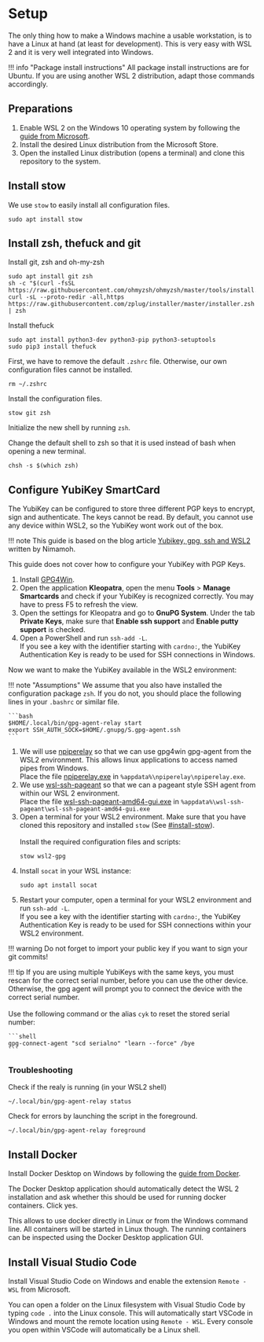 # Setup

The only thing how to make a Windows machine a usable workstation, is to have a Linux at hand (at least for development). This is very easy with WSL 2 and it is very well integrated into Windows.

!!! info "Package install instructions"
    All package install instructions are for Ubuntu. If you are using another WSL 2 distribution, adapt those commands accordingly. 


## Preparations

1. Enable WSL 2 on the Windows 10 operating system by following the [guide from Microsoft](https://docs.microsoft.com/en-us/windows/wsl/install-win10).
2. Install the desired Linux distribution from the Microsoft Store.
3. Open the installed Linux distribution (opens a terminal) and clone this repository to the system.


## Install stow

We use `stow` to easily install all configuration files.

```shell
sudo apt install stow
```


## Install zsh, thefuck and git

Install git, zsh and oh-my-zsh

```shell
sudo apt install git zsh
sh -c "$(curl -fsSL https://raw.githubusercontent.com/ohmyzsh/ohmyzsh/master/tools/install.sh)"
curl -sL --proto-redir -all,https https://raw.githubusercontent.com/zplug/installer/master/installer.zsh | zsh
```

Install thefuck

```shell
sudo apt install python3-dev python3-pip python3-setuptools
sudo pip3 install thefuck
```

First, we have to remove the default `.zshrc` file. Otherwise, our own configuration files cannot be installed.

```shell
rm ~/.zshrc
```

Install the configuration files.

```shell
stow git zsh
```

Initialize the new shell by running `zsh`.

Change the default shell to zsh so that it is used instead of bash when opening a new terminal.

```shell
chsh -s $(which zsh)
```


## Configure YubiKey SmartCard

The YubiKey can be configured to store three different PGP keys to encrypt, sign and authenticate. The keys cannot be read. By default, you cannot use any device within WSL2, so the YubiKey wont work out of the box.

!!! note
    This guide is based on the blog article [Yubikey, gpg, ssh and WSL2](https://blog.nimamoh.net/yubi-key-gpg-wsl2/) written by Nimamoh.

This guide does not cover how to configure your YubiKey with PGP Keys. 

1. Install [GPG4Win](https://www.gpg4win.org/).
2. Open the application **Kleopatra**, open the menu **Tools** > **Manage Smartcards** and check if your YubiKey is recognized correctly. You may have to press F5 to refresh the view.
3. Open the settings for Kleopatra and go to **GnuPG System**. Under the tab **Private Keys**, make sure that **Enable ssh support** and **Enable putty support** is checked.   
4. Open a PowerShell and run `ssh-add -L`.<br/>
   If you see a key with the identifier starting with `cardno:`, the YubiKey Authentication Key is ready to be used for SSH connections in Windows.

Now we want to make the YubiKey available in the WSL2 environment:

!!! note "Assumptions"
    We assume that you also have installed the configuration package `zsh`. If you do not, you should place the following lines in your `.bashrc` or similar file.

    ```bash
    $HOME/.local/bin/gpg-agent-relay start
    export SSH_AUTH_SOCK=$HOME/.gnupg/S.gpg-agent.ssh
    ```

1. We will use [npiperelay](https://github.com/NZSmartie/npiperelay) so that we can use gpg4win gpg-agent from the WSL2 environment. This allows linux applications to access named pipes from Windows.<br/>
   Place the file [npiperelay.exe](files/npiperelay.exe) in `%appdata%\npiperelay\npiperelay.exe`.
2. We use [wsl-ssh-pageant](https://github.com/benpye/wsl-ssh-pageant) so that we can a pageant style SSH agent from within our WSL 2 environment.<br/>
   Place the file [wsl-ssh-pageant-amd64-gui.exe](files/wsl-ssh-pageant-amd64-gui.exe) in `%appdata%\wsl-ssh-pageant\wsl-ssh-pageant-amd64-gui.exe`
3. Open a terminal for your WSL2 environment. Make sure that you have cloned this repository and installed `stow` (See [#install-stow](#install-stow)).<br/><br/>
   Install the required configuration files and scripts:
   ```shell
   stow wsl2-gpg
   ```
4. Install `socat` in your WSL instance:
   ```shell
   sudo apt install socat
   ```
5. Restart your computer, open a terminal for your WSL2 environment and run `ssh-add -L`.<br/>
   If you see a key with the identifier starting with `cardno:`, the YubiKey Authentication Key is ready to be used for SSH connections within your WSL2 environment.

!!! warning
    Do not forget to import your public key if you want to sign your git commits!

!!! tip
    If you are using multiple YubiKeys with the same keys, you must rescan for the correct serial number, before you can use the other device. Otherwise, the gpg agent will prompt you to connect the device with the correct serial number.<br/><br/>
    Use the following command or the alias `cyk` to reset the stored serial number:

    ```shell
    gpg-connect-agent "scd serialno" "learn --force" /bye
    ```

### Troubleshooting

Check if the realy is running (in your WSL2 shell)
```shell
~/.local/bin/gpg-agent-relay status
```

Check for errors by launching the script in the foreground.

```shell
~/.local/bin/gpg-agent-relay foreground
```


## Install Docker

Install Docker Desktop on Windows by following the [guide from Docker](https://docs.docker.com/docker-for-windows/install/).

The Docker Desktop application should automatically detect the WSL 2 installation and ask whether this should be used for running docker containers. Click yes.

This allows to use docker directly in Linux or from the Windows command line. All containers will be started in Linux though. The running containers can be inspected using the Docker Desktop application GUI.


## Install Visual Studio Code

Install Visual Studio Code on Windows and enable the extension `Remote - WSL` from Microsoft.

You can open a folder on the Linux filesystem with Visual Studio Code by typing `code .` into the Linux console. This will automatically start VSCode in Windows and mount the remote location using `Remote - WSL`. Every console you open within VSCode will automatically be a Linux shell.
